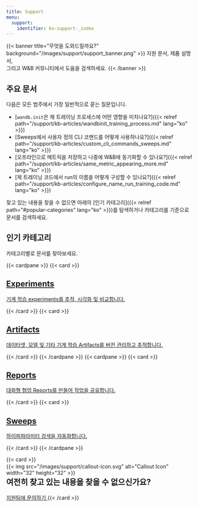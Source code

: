 ```yaml
---
title: Support
menu:
  support:
    identifier: ko-support-_index
---
```


{{< banner title="무엇을 도와드릴까요?" background="/images/support/support_banner.png" >}}
지원 문서, 제품 설명서,<br>
그리고 W&B 커뮤니티에서 도움을 검색하세요.
{{< /banner >}}

## 주요 문서

다음은 모든 범주에서 가장 일반적으로 묻는 질문입니다.

* [`wandb.init`은 제 트레이닝 프로세스에 어떤 영향을 미치나요?]({{< relref path="/support/kb-articles/wandbinit_training_process.md" lang="ko" >}})
* [Sweeps에서 사용자 정의 CLI 코맨드를 어떻게 사용하나요?]({{< relref path="/support/kb-articles/custom_cli_commands_sweeps.md" lang="ko" >}})
* [오프라인으로 메트릭을 저장하고 나중에 W&B에 동기화할 수 있나요?]({{< relref path="/support/kb-articles/same_metric_appearing_more.md" lang="ko" >}})
* [제 트레이닝 코드에서 run의 이름을 어떻게 구성할 수 있나요?]({{< relref path="/support/kb-articles/configure_name_run_training_code.md" lang="ko" >}})

찾고 있는 내용을 찾을 수 없으면 아래의 [인기 카테고리]({{< relref path="#popular-categories" lang="ko" >}})를 탐색하거나 카테고리를 기준으로 문서를 검색하세요.

## 인기 카테고리

카테고리별로 문서를 찾아보세요.

{{< cardpane >}}
  {{< card >}}
    <a href="/ko/support/experiments">
      <h2 className="card-title">Experiments</h2>
      <p className="card-content">기계 학습 experiments를 추적, 시각화 및 비교합니다.</p>
    </a>
  {{< /card >}}
  {{< card >}}
    <a href="/ko/support/artifacts">
      <h2 className="card-title">Artifacts</h2>
      <p className="card-content">데이터셋, 모델 및 기타 기계 학습 Artifacts를 버전 관리하고 추적합니다.</p>
    </a>
  {{< /card >}}
{{< /cardpane >}}
{{< cardpane >}}
  {{< card >}}
    <a href="/ko/support/reports">
      <h2 className="card-title">Reports</h2>
      <p className="card-content">대화형 협업 Reports를 만들어 작업을 공유합니다.</p>
    </a>
  {{< /card >}}
  {{< card >}}
    <a href="/ko/support/sweeps">
      <h2 className="card-title">Sweeps</h2>
      <p className="card-content">하이퍼파라미터 검색을 자동화합니다.</p>
    </a>
  {{< /card >}}
{{< /cardpane >}}

{{< card >}}
  <div className="card-banner-icon" style="float:left;margin-right:10px !important; margin-top: -12px !important">
    {{< img src="/images/support/callout-icon.svg" alt="Callout Icon" width="32" height="32" >}}
  </div>
  <h2>여전히 찾고 있는 내용을 찾을 수 없으신가요?</h2>
  <a href="mailto:support@wandb.com" className="contact-us-button">
    지원팀에 문의하기
  </a>
 {{< /card >}}
